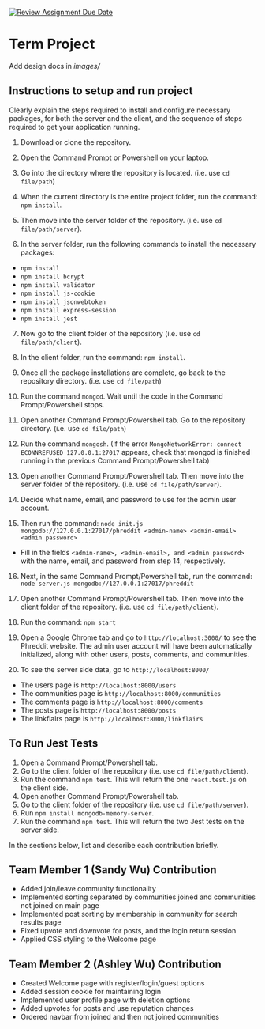 [![Review Assignment Due Date](https://classroom.github.com/assets/deadline-readme-button-22041afd0340ce965d47ae6ef1cefeee28c7c493a6346c4f15d667ab976d596c.svg)](https://classroom.github.com/a/MVUO33FO)
# Term Project

Add design docs in *images/*

## Instructions to setup and run project
Clearly explain the steps required to install and configure necessary packages, for both the server and the client, and the sequence of steps required to get your application running.

1) Download or clone the repository.

2) Open the Command Prompt or Powershell on your laptop.

3) Go into the directory where the repository is located. (i.e. use `cd file/path`)

4) When the current directory is the entire project folder, run the command: `npm install`.

5) Then move into the server folder of the repository. (i.e. use `cd file/path/server`).

6) In the server folder, run the following commands to install the necessary packages:
- `npm install`
- `npm install bcrypt`
- `npm install validator`
- `npm install js-cookie`
- `npm install jsonwebtoken`
- `npm install express-session`
- `npm install jest`

7) Now go to the client folder of the repository (i.e. use `cd file/path/client`).

8) In the client folder, run the command: `npm install`.

9) Once all the package installations are complete, go back to the repository directory. (i.e. use `cd file/path`)

10) Run the command `mongod`. Wait until the code in the Command Prompt/Powershell stops.

11) Open another Command Prompt/Powershell tab. Go to the repository directory. (i.e. use `cd file/path`)

12) Run the command `mongosh`. (If the error `MongoNetworkError: connect ECONNREFUSED 127.0.0.1:27017` appears, check that mongod is finished running in the previous Command Prompt/Powershell tab)

13) Open another Command Prompt/Powershell tab. Then move into the server folder of the repository. (i.e. use `cd file/path/server`).

14) Decide what name, email, and password to use for the admin user account. 

15) Then run the command: `node init.js mongodb://127.0.0.1:27017/phreddit <admin-name> <admin-email> <admin password>`
- Fill in the fields `<admin-name>, <admin-email>, and <admin password>` with the name, email, and password from step 14, respectively.

16) Next, in the same Command Prompt/Powershell tab, run the command: `node server.js mongodb://127.0.0.1:27017/phreddit`

17) Open another Command Prompt/Powershell tab. Then move into the client folder of the repository. (i.e. use `cd file/path/client`).

18) Run the command: `npm start`

19) Open a Google Chrome tab and go to `http://localhost:3000/` to see the Phreddit website. The admin user account will have been automatically initialized, along with other users, posts, comments, and communities.

20) To see the server side data, go to `http://localhost:8000/`
- The users page is `http://localhost:8000/users`
- The communities page is `http://localhost:8000/communities`
- The comments page is `http://localhost:8000/comments`
- The posts page is `http://localhost:8000/posts`
- The linkflairs page is `http://localhost:8000/linkflairs`


## To Run Jest Tests

1) Open a Command Prompt/Powershell tab.
2) Go to the client folder of the repository (i.e. use `cd file/path/client`).
3) Run the command `npm test`. This will return the one `react.test.js` on the client side.
4) Open another Command Prompt/Powershell tab.
5) Go to the client folder of the repository (i.e. use `cd file/path/server`).
6) Run `npm install mongodb-memory-server`.
7) Run the command `npm test`. This will return the two Jest tests on the server side.



In the sections below, list and describe each contribution briefly.

## Team Member 1 (Sandy Wu) Contribution
- Added join/leave community functionality
- Implemented sorting separated by communities joined and communities not joined on main page
- Implemented post sorting by membership in community for search results page
- Fixed upvote and downvote for posts, and the login return session
- Applied CSS styling to the Welcome page

## Team Member 2 (Ashley Wu) Contribution
- Created Welcome page with register/login/guest options
- Added session cookie for maintaining login
- Implemented user profile page with deletion options
- Added upvotes for posts and use reputation changes
- Ordered navbar from joined and then not joined communities

